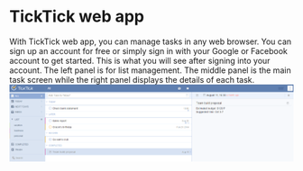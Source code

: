 # TickTick web app
With TickTick web app, you can manage tasks in any web browser. You can sign up an account for free or simply sign in with your Google or Facebook account to get started. This is what you will see after signing into your account. The left panel is for list management. The middle panel is the main task screen while the right panel displays the details of each task.
![/images/image001.png](../images/image001.png)
